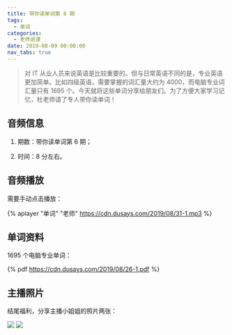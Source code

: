 ```yaml
---
title: 带你读单词第 6 期
tags:
  - 单词
categories:
  - 老师说课
date: 2019-08-09 00:00:00
nav_tabs: true
---
```


> 对 IT 从业人员来说英语是比较重要的。但与日常英语不同的是，专业英语更加简单。比如四级英语，需要掌握的词汇量大约为 4000，而电脑专业词汇量只有 1695 个。今天就将这些单词分享给朋友们。为了方便大家学习记忆，杜老师请了专人带你读单词！

<!-- more -->

## 音频信息

1. 期数：带你读单词第 6 期；

2. 时间：8 分左右。

## 音频播放

需要手动点击播放：

{% aplayer "单词" "老师" https://cdn.dusays.com/2019/08/31-1.mp3 %}

## 单词资料

1695 个电脑专业单词：

{% pdf https://cdn.dusays.com/2019/08/26-1.pdf %}

## 主播照片

结尾福利，分享主播小姐姐的照片两张：

![](https://cdn.dusays.com/2019/08/31-1.jpg)
![](https://cdn.dusays.com/2019/08/31-2.jpg)